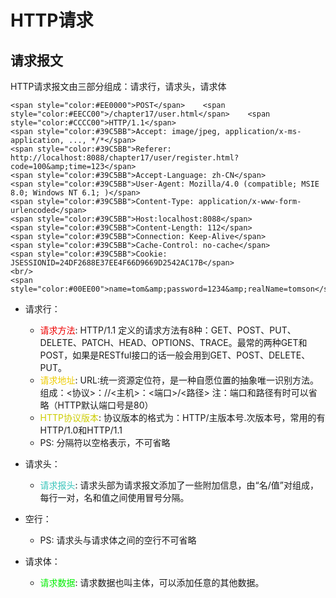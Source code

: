 # HTTP请求

## 请求报文
HTTP请求报文由三部分组成：请求行，请求头，请求体

    <span style="color:#EE0000">POST</span>    <span style="color:#EECC00">/chapter17/user.html</span>    <span style="color:#CCCC00">HTTP/1.1</span>
    <span style="color:#39C5BB">Accept: image/jpeg, application/x-ms-application, ..., */*</span>
    <span style="color:#39C5BB">Referer: http://localhost:8088/chapter17/user/register.html?code=100&amp;time=123</span>
    <span style="color:#39C5BB">Accept-Language: zh-CN</span>
    <span style="color:#39C5BB">User-Agent: Mozilla/4.0 (compatible; MSIE 8.0; Windows NT 6.1; )</span>
    <span style="color:#39C5BB">Content-Type: application/x-www-form-urlencoded</span>
    <span style="color:#39C5BB">Host:localhost:8088</span>
    <span style="color:#39C5BB">Content-Length: 112</span>
    <span style="color:#39C5BB">Connection: Keep-Alive</span>
    <span style="color:#39C5BB">Cache-Control: no-cache</span>
    <span style="color:#39C5BB">Cookie: JSESSIONID=24DF2688E37EE4F66D9669D2542AC17B</span>
    <br/>
    <span style="color:#00EE00">name=tom&amp;password=1234&amp;realName=tomson</span>
    
* 请求行：
    * <span style="color:#EE0000">请求方法</span>: HTTP/1.1 定义的请求方法有8种：GET、POST、PUT、DELETE、PATCH、HEAD、OPTIONS、TRACE。最常的两种GET和POST，如果是RESTful接口的话一般会用到GET、POST、DELETE、PUT。
    * <span style="color:#EECC00">请求地址</span>: URL:统一资源定位符，是一种自愿位置的抽象唯一识别方法。组成：<协议>：//<主机>：<端口>/<路径> 注：端口和路径有时可以省略（HTTP默认端口号是80）
    * <span style="color:#CCCC00">HTTP协议版本</span>: 协议版本的格式为：HTTP/主版本号.次版本号，常用的有HTTP/1.0和HTTP/1.1
    * PS: 分隔符以空格表示，不可省略

* 请求头：
    * <span style="color:#39C5BB">请求报头</span>: 请求头部为请求报文添加了一些附加信息，由“名/值”对组成，每行一对，名和值之间使用冒号分隔。

* 空行：
    * PS: 请求头与请求体之间的空行不可省略

* 请求体：
    * <span style="color:#00EE00">请求数据</span>: 请求数据也叫主体，可以添加任意的其他数据。 
